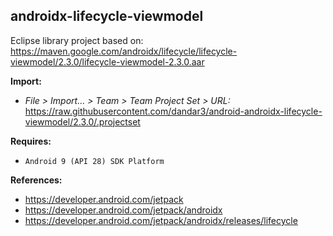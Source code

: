 ## androidx-lifecycle-viewmodel

Eclipse library project based on:<br/>
https://maven.google.com/androidx/lifecycle/lifecycle-viewmodel/2.3.0/lifecycle-viewmodel-2.3.0.aar

**Import:**
- _File > Import... > Team > Team Project Set > URL:_<br/>
  https://raw.githubusercontent.com/dandar3/android-androidx-lifecycle-viewmodel/2.3.0/.projectset

**Requires:**
- `Android 9 (API 28) SDK Platform`

**References:**
- https://developer.android.com/jetpack
- https://developer.android.com/jetpack/androidx
- https://developer.android.com/jetpack/androidx/releases/lifecycle